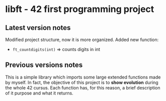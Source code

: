 # libft - 42 first programming project
## Latest version notes
Modified project structure, now it is more organized.
Added new function:
- `ft_countdigits(int)` => counts digits in int
## Previous versions notes
This is a simple library which imports some large extended functions made by myself.
In fact, the objective of this project is to **show evolution** during the whole 42 cursus. Each function has, for this reason, a brief description of it purpose and what it returns.
